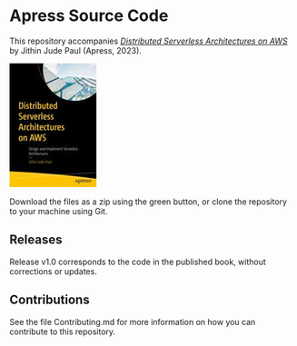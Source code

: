 # Apress Source Code

This repository accompanies [*Distributed Serverless Architectures on AWS*](https://link.springer.com/book/10.1007/978-1-4842-9159-7) by Jithin Jude Paul (Apress, 2023).

[comment]: #cover
![Cover image](978-1-4842-9158-0.jpg)

Download the files as a zip using the green button, or clone the repository to your machine using Git.

## Releases

Release v1.0 corresponds to the code in the published book, without corrections or updates.

## Contributions

See the file Contributing.md for more information on how you can contribute to this repository.